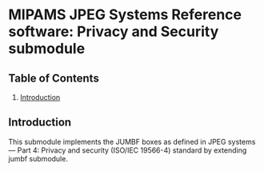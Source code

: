 # MIPAMS JPEG Systems Reference software: Privacy and Security submodule

## Table of Contents

1. [Introduction](#intro)

## Introduction <a name="intro"></a>

This submodule implements the JUMBF boxes as defined in JPEG systems — Part 4: Privacy and security (ISO/IEC 19566-4) standard by extending jumbf submodule.